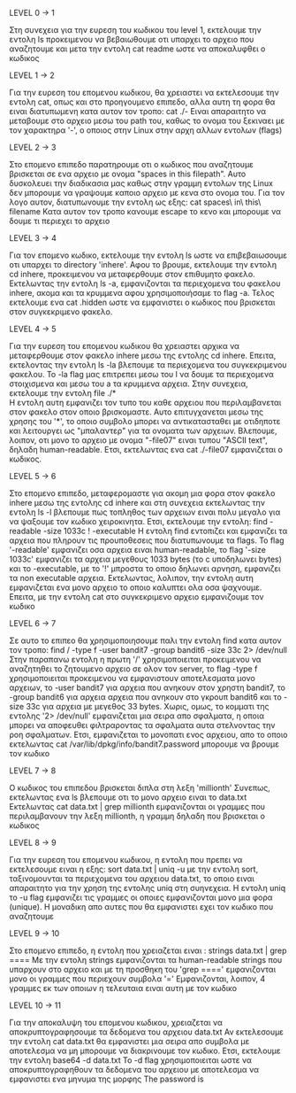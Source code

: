 LEVEL 0 -> 1

Στη συνεχεια για την ευρεση του κωδικου του level 1, εκτελουμε την εντολη ls προκειμενου να βεβαιωθουμε οτι υπαρχει το αρχειο που αναζητουμε και μετα την εντολη cat readme ωστε να αποκαλυφθει ο κωδικος

LEVEL 1 -> 2

Για την ευρεση του επομενου κωδικου, θα χρειαστει να εκτελεσουμε την εντολη cat, οπως και στο προηγουμενο επιπεδο, αλλα αυτη τη φορα θα ειναι διατυπωμενη κατα αυτον τον τροπο: 
cat ./-
Ειναι απαραιτητο να μεταβουμε στο αρχειο μεσω του path του, καθως το ονομα του ξεκιναει με τον χαρακτηρα '-', ο οποιος στην Linux στην αρχη αλλων εντολων (flags)

LEVEL 2 -> 3

Στο επομενο επιπεδο παρατηρουμε οτι ο κωδικος που αναζητουμε βρισκεται σε ενα αρχειο με ονομα "spaces in this filepath". Αυτο δυσκολευει την διαδικασια μας καθως στην γραμμη εντολων της Linux δεν μπορουμε να γραψουμε καποιο αρχειο με κενα στο ονομα του. Για τον λογο αυτον, διατυπωνουμε την εντολη ως εξης:
cat spaces\ in\ this\ filename
Κατα αυτον τον τροπο κανουμε escape το κενο και μπορουμε να δουμε τι περιεχει το αρχειο

LEVEL 3 -> 4

Για τον επομενο κωδικο, εκτελουμε την εντολη ls ωστε να επιβεβαιωσουμε οτι υπαρχει το directory 'inhere'. Αφου το βρουμε, εκτελουμε την εντολη cd inhere, προκειμενου να μεταφερθουμε στον επιθυμητο φακελο. Εκτελωντας την εντολη ls -a, εμφανιζονται τα περιεχομενα του φακελου inhere, ακομα και τα κρυμμενα αφου χρησιμοποιήσαμε το flag -a. Τελος εκτελουμε ενα cat .hidden ωστε να εμφανιστει ο κωδικος που βρισκεται στον συγκεκριμενο φακελο.

LEVEL 4 -> 5

Για την ευρεση του επομενου κωδικου θα χρειαστει αρχικα να μεταφερθουμε στον φακελο inhere μεσω της εντολης cd inhere. Επειτα, εκτελοντας την εντολη ls -la βλεπουμε τα περιεχομενα του συγκεκριμενου φακελου. Το -la flag μας επιτρεπει μεσω του l να δουμε τα περιεχομενα στοιχισμενα και μεσω του a τα κρυμμενα αρχεια. Στην συνεχεια, εκτελουμε την εντολη file ./*      
Η εντολη αυτη εμφανιζει τον τυπο του καθε αρχειου που περιλαμβανεται στον φακελο στον οποιο βρισκομαστε. Αυτο επιτυγχανεται μεσω της χρησης του '*', το οποιο συμβολο μπορει να αντικατασταθει με οτιδηποτε και λειτουργει ως "μπαλαντερ" για τα ονοματα των αρχειων. Βλεπουμε, λοιπον, οτι μονο το αρχειο με ονομα "-file07" ειναι τυπου "ASCII text", δηλαδη human-readable. Ετσι, εκτελωντας ενα cat ./-file07 εμφανιζεται ο κωδικος.

LEVEL 5 -> 6

Στο επομενο επιπεδο, μεταφερομαστε για ακομη μια φορα στον φακελο inhere μεσω της εντολης cd inhere και στη συνεχεια εκτελωντας την εντολη ls -l βλεπουμε πως τοπληθος των αρχειων ειναι πολυ μεγαλο για να ψαξουμε τον κωδικο χειροκινητα. Ετσι, εκτελουμε την εντολη:
find -readable -size 1033c ! -executable
Η εντολη find εντοπιζει και εμφανιζει τα αρχεια που πληρουν τις προυποθεσεις που διατυπωνουμε τα flags. Το flag '-readable' εμφανιζει οσα αρχεια ειναι human-readable, το flag '-size 1033c' εμφανιζει τα αρχεια μεγεθους 1033 bytes (το c υποδηλωνει bytes) και το -executable, με το '!' μπροστα το οποιο δηλωνει αρνηση, εμφανιζει τα non executable αρχεια.
Εκτελωντας, λολιπον, την εντολη αυτη εμφανιζεται ενα μονο αρχειο το οποιο καλυπτει ολα οσα ψαχνουμε. Επειτα, με την εντολη cat στο συγκεκριμενο αρχειο εμφανιζουμε τον κωδικο

LEVEL 6 -> 7

Σε αυτο το επιπεο θα χρησιμοποιησουμε παλι την εντολη find  κατα αυτον τον τροπο:
find / -type f -user bandit7 -group bandit6 -size 33c 2> /dev/null
Στην παραπανω εντολη η πρωτη '/' χρησιμοποιειται προκειμενου να αναζητηθει το ζητουμενο αρχειο σε ολον τον server, το flag -type f χρησιμοποιειται προκειμενου να εμφανιστουν αποτελεσματα μονο αρχειων, το -user bandit7 για αρχεια που ανηκουν στον χρηστη bandit7, το -group bandit6 για αρχεια αρχεια που ανηκουν στο γκρουπ bandit6 και το -size 33c για αρχεια με μεγεθος 33 bytes. Χωρις, ομως, το κομματι της εντολης '2> /dev/null' εμφανιζεται μια σειρα απο σφαλματα, η οποια μπορει να αποφευθει φιλτραροντας τα σφαλματα αυτα στελνοντας την ροη σφαλματων. Ετσι, εμφανιζεται το μονοπατι ενος αρχειου, απο το οποιο εκτελωντας cat /var/lib/dpkg/info/bandit7.password μπορουμε να βρουμε τον κωδικο

LEVEL 7 -> 8

Ο κωδικος του επιπεδου βρισκεται διπλα στη λεξη 'millionth'
Συνεπως, εκτελωντας ενα ls βλεπουμε οτι το μονο αρχειο ειναι το data.txt
Εκτελωντας cat data.txt | grep millionth εμφανιζονται οι γραμμες που περιλαμβανουν την λεξη millionth, η γραμμη δηλαδη που βρισκεται ο κωδικος

LEVEL 8 -> 9

Για την ευρεση του επομενου κωδικου, η εντολη που πρεπει να εκτελεσουμε ειναι η εξης:
sort data.txt | uniq -u
με την εντολη sort, ταξινομουνται τα περιεχομενα του αρχειου data.txt, το οποιο ειναι απαραιτητο για την χρηση της εντολης uniq στη συηνεχεια. Η εντολη uniq το -u flag εμφανιζει τις γραμμες οι οποιες εμφανιζονται μονο μια φορα (unique). Η μοναδικη απο αυτες που θα εμφανιστει εχει τον κωδικο που αναζητουμε 

LEVEL 9 -> 10

Στο επομενο επιπεδο, η εντολη που χρειαζεται ειναι :
strings data.txt | grep ====
Με την εντολη strings εμφανιζονται τα human-readable strings που υπαρχουν στο αρχειο και με τη προσθηκη του 'grep ====' εμφανιζονται μονο οι γραμμες που περιεχουν συμβολα '='
Εμφανιζονται, λοιπον, 4 γραμμες εκ των οποιων η τελευταια ειναι αυτη 
με τον κωδικο

LEVEL 10 -> 11

Για την αποκαλυψη του επομενου κωδικου, χρειαζεται να αποκρυπτογραφησουμε τα δεδομενα του αρχειου data.txt
Αν εκτελεσουμε την εντολη cat data.txt θα εμφανιστει μια σειρα απο συμβολα με αποτελεσμα να μη μπορουμε να διακρινουμε τον κωδικο. Ετσι, εκτελουμε την εντολη base64 -d data.txt
Το -d flag χρησιμοποιειται ωστε να αποκρυπτογραφηθουν τα δεδομενα του αρχειου με αποτελεσμα να εμφανιστει ενα μηνυμα της μορφης The password is <password>






 

